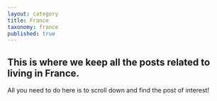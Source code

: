 ```yaml
---
layout: category
title: France
taxonomy: france
published: true
---
```

## This is where we keep all the posts related to living in France.

All you need to do here is to scroll down and find the post of interest!
